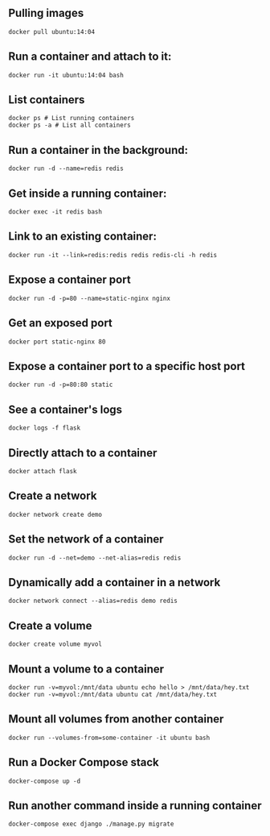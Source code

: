 ## Pulling images

```
docker pull ubuntu:14:04
```

## Run a container and attach to it:

```
docker run -it ubuntu:14:04 bash
```

## List containers

```
docker ps # List running containers
docker ps -a # List all containers
```

## Run a container in the background:

```
docker run -d --name=redis redis
```

## Get inside a running container:

```
docker exec -it redis bash
```

## Link to an existing container:

```
docker run -it --link=redis:redis redis redis-cli -h redis
```

## Expose a container port

```
docker run -d -p=80 --name=static-nginx nginx
```

## Get an exposed port

```
docker port static-nginx 80
```

## Expose a container port to a specific host port

```
docker run -d -p=80:80 static
```

## See a container's logs

```
docker logs -f flask
```

## Directly attach to a container

```
docker attach flask
```

## Create a network

```
docker network create demo
```

## Set the network of a container

```
docker run -d --net=demo --net-alias=redis redis
```

## Dynamically add a container in a network

```
docker network connect --alias=redis demo redis
```

## Create a volume

```
docker create volume myvol
```

## Mount a volume to a container

```
docker run -v=myvol:/mnt/data ubuntu echo hello > /mnt/data/hey.txt
docker run -v=myvol:/mnt/data ubuntu cat /mnt/data/hey.txt
```

## Mount all volumes from another container

```
docker run --volumes-from=some-container -it ubuntu bash
```

## Run a Docker Compose stack

```
docker-compose up -d
```

## Run another command inside a running container

```
docker-compose exec django ./manage.py migrate
```
